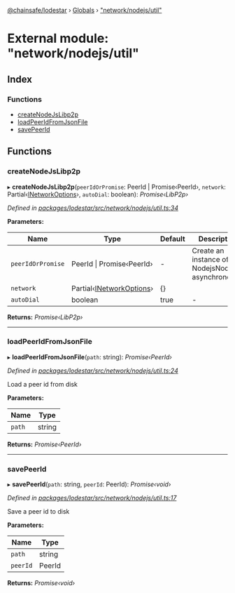 [@chainsafe/lodestar](../README.md) › [Globals](../globals.md) › ["network/nodejs/util"](_network_nodejs_util_.md)

# External module: "network/nodejs/util"

## Index

### Functions

* [createNodeJsLibp2p](_network_nodejs_util_.md#createnodejslibp2p)
* [loadPeerIdFromJsonFile](_network_nodejs_util_.md#loadpeeridfromjsonfile)
* [savePeerId](_network_nodejs_util_.md#savepeerid)

## Functions

###  createNodeJsLibp2p

▸ **createNodeJsLibp2p**(`peerIdOrPromise`: PeerId | Promise‹PeerId›, `network`: Partial‹[INetworkOptions](../interfaces/_network_options_.inetworkoptions.md)›, `autoDial`: boolean): *Promise‹LibP2p›*

*Defined in [packages/lodestar/src/network/nodejs/util.ts:34](https://github.com/ChainSafe/lodestar/blob/e5567ed22/packages/lodestar/src/network/nodejs/util.ts#L34)*

**Parameters:**

Name | Type | Default | Description |
------ | ------ | ------ | ------ |
`peerIdOrPromise` | PeerId &#124; Promise‹PeerId› | - | Create an instance of NodejsNode asynchronously |
`network` | Partial‹[INetworkOptions](../interfaces/_network_options_.inetworkoptions.md)› | {} |   |
`autoDial` | boolean | true | - |

**Returns:** *Promise‹LibP2p›*

___

###  loadPeerIdFromJsonFile

▸ **loadPeerIdFromJsonFile**(`path`: string): *Promise‹PeerId›*

*Defined in [packages/lodestar/src/network/nodejs/util.ts:24](https://github.com/ChainSafe/lodestar/blob/e5567ed22/packages/lodestar/src/network/nodejs/util.ts#L24)*

Load a peer id from disk

**Parameters:**

Name | Type |
------ | ------ |
`path` | string |

**Returns:** *Promise‹PeerId›*

___

###  savePeerId

▸ **savePeerId**(`path`: string, `peerId`: PeerId): *Promise‹void›*

*Defined in [packages/lodestar/src/network/nodejs/util.ts:17](https://github.com/ChainSafe/lodestar/blob/e5567ed22/packages/lodestar/src/network/nodejs/util.ts#L17)*

Save a peer id to disk

**Parameters:**

Name | Type |
------ | ------ |
`path` | string |
`peerId` | PeerId |

**Returns:** *Promise‹void›*
